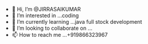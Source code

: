 - 👋 Hi, I’m @JIRRASAIKUMAR
- 👀 I’m interested in ...coding 
- 🌱 I’m currently learning ...java full stock development
- 💞️ I’m looking to collaborate on ...
- 📫 How to reach me ...+919866323967

<!---
JIRRASAIKUMAR/JIRRASAIKUMAR is a ✨ special ✨ repository because its `README.md` (this file) appears on your GitHub profile.
You can click the Preview link to take a look at your changes.
--->
